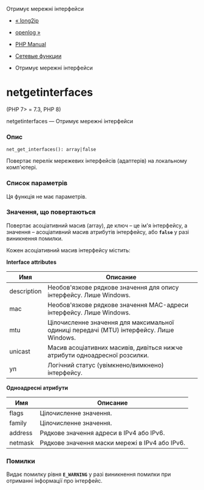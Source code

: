 Отримує мережні інтерфейси

-   [« long2ip](function.long2ip.html)
    
-   [openlog »](function.openlog.html)
    
-   [PHP Manual](index.html)
    
-   [Сетевые функции](ref.network.html)
    
-   Отримує мережні інтерфейси
    

# netgetinterfaces

(PHP 7> = 7.3, PHP 8)

netgetinterfaces — Отримує мережні інтерфейси

### Опис

```methodsynopsis
net_get_interfaces(): array|false
```

Повертає перелік мережевих інтерфейсів (адаптерів) на локальному комп'ютері.

### Список параметрів

Ця функція не має параметрів.

### Значення, що повертаються

Повертає асоціативний масив (array), де ключ – це ім'я інтерфейсу, а значення – асоціативний масив атрибутів інтерфейсу, або **`false`** у разі виникнення помилки.

Кожен асоціативний масив інтерфейсу містить:

**Interface attributes**

| Имя         | Описание                                                                                |
|-------------|-----------------------------------------------------------------------------------------|
| description | Необов'язкове рядкове значення для опису інтерфейсу. Лише Windows.                      |
| mac         | Необов'язкове рядкове значення MAC-адреси інтерфейсу. Лише Windows.                     |
| mtu         | Цілочисленне значення для максимальної одиниці передачі (MTU) інтерфейсу. Лише Windows. |
| unicast     | Масив асоціативних масивів, дивіться нижче атрибути одноадресної розсилки.              |
| уп          | Логічний статус (увімкнено/вимкнено) інтерфейсу.                                        |

**Одноадресні атрибути**

| Имя     | Описание                                       |
|---------|------------------------------------------------|
| flags   | Цілочисленне значення.                         |
| family  | Цілочисленне значення.                         |
| address | Рядкове значення адреси в IPv4 або IPv6.       |
| netmask | Рядкове значення маски мережі в IPv4 або IPv6. |

### Помилки

Видає помилку рівня **`E_WARNING`** у разі виникнення помилки при отриманні інформації про інтерфейс.